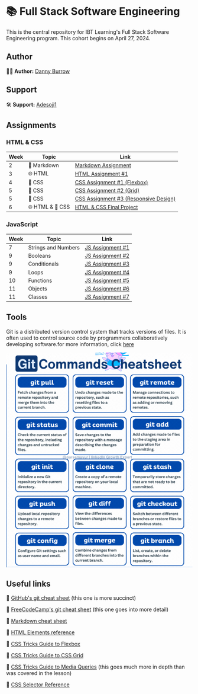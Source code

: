 # 📚 Full Stack Software Engineering

This is the central repository for IBT Learning's Full Stack Software Engineering program. This cohort begins on April 27, 2024.

## Author

👨‍💻 **Author:** [Danny Burrow](https://github.com/burrowdown)

## Support

🛠️ **Support:** [Adesoji1](https://github.com/Adesoji1)

## Assignments

### HTML & CSS

| Week | Topic            | Link                                                                                                        |
| ---- | ---------------- | ----------------------------------------------------------------------------------------------------------- |
| 2    | 📝 Markdown      | [Markdown Assignment](0-getting-ready/markdown-assignment.md)                                               |
| 3    | 🌐 HTML          | [HTML Assignment #1](1-html-css/basics/assignment-1.md)                                                     |
| 4    | 🎨 CSS           | [CSS Assignment #1 (Flexbox)](1-html-css/flexbox/flexbox-assignment/css-assignment-1.md)                    |
| 5    | 🎨 CSS           | [CSS Assignment #2 (Grid)](1-html-css/grid/grid-assignment/css-assignment-2.md)                             |
| 5    | 🎨 CSS           | [CSS Assignment #3 (Responsive Design)](1-html-css/media-queries/responsive-assignment/css-assignment-3.md) |
| 6    | 🌐 HTML & 🎨 CSS | [HTML & CSS Final Project](1-html-css/blog-project.md)                                                      |

### JavaScript

| Week | Topic               | Link                                                  |
| ---- | ------------------- | ----------------------------------------------------- |
| 7    | Strings and Numbers | [JS Assignment #1](./2-javascript/js-assignment-1.md) |
| 9    | Booleans            | [JS Assignment #2](./2-javascript/js-assignment-2.md) |
| 9    | Conditionals        | [JS Assignment #3](./2-javascript/js-assignment-3.md) |
| 9    | Loops               | [JS Assignment #4](./2-javascript/js-assignment-4.md) |
| 10   | Functions           | [JS Assignment #5](./2-javascript/js-assignment-5.md) |
| 11   | Objects             | [JS Assignment #6](./2-javascript/js-assignment-6.md) |
| 11   | Classes             | [JS Assignment #7](./2-javascript/js-assignment-7.md) |

## Tools

Git is a distributed version control system that tracks versions of files. It is often used to control source code by programmers collaboratively developing software.for more information, click [here](git-resources/gitcheatsheet.md)

![Git](git-resources/gitcommands.png)

## Useful links

🔗 [GitHub's git cheat sheet](https://education.github.com/git-cheat-sheet-education.pdf) (this one is more succinct)

🔗 [FreeCodeCamp's git cheat sheet](https://www.freecodecamp.org/news/git-cheat-sheet/) (this one goes into more detail)

🔗 [Markdown cheat sheet](https://www.markdownguide.org/cheat-sheet/)

🔗 [HTML Elements reference](https://developer.mozilla.org/en-US/docs/Web/HTML/Element)

🔗 [CSS Tricks Guide to Flexbox](https://css-tricks.com/snippets/css/a-guide-to-flexbox/)

🔗 [CSS Tricks Guide to CSS Grid](https://css-tricks.com/snippets/css/complete-guide-grid/)

🔗 [CSS Tricks Guide to Media Queries](https://css-tricks.com/a-complete-guide-to-css-media-queries/) (this goes much more in depth than was covered in the lesson)

🔗 [CSS Selector Reference](https://www.w3schools.com/cssref/css_selectors.php)
